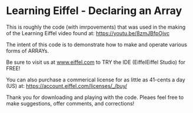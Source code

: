 # Learning Eiffel - Declaring an Array
This is roughly the code (with imrpovements) that was used in the making of the Learning Eiffel video found at: https://youtu.be/8zmJBfpOjvc

The intent of this code is to demonstrate how to make and operate various forms of ARRAYs.

Be sure to visit us at www.eiffel.com to TRY the IDE (EiffelEiffel Studio) for FREE!

You can also purchase a commerical license for as little as 41-cents a day (US) at: https://account.eiffel.com/licenses/_/buy/

Thank you for downloading and playing with the code. Pleaes feel free to make suggestions, offer comments, and corrections!

